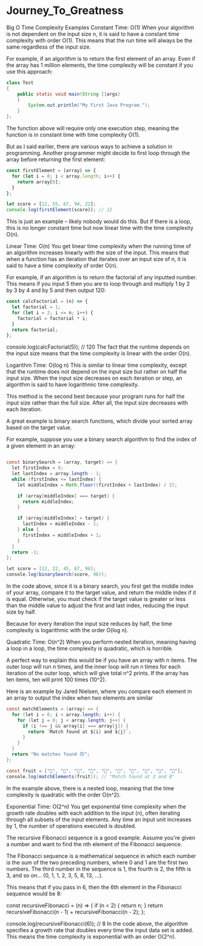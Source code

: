 ﻿# Journey_To_Greatness
Big O Time Complexity Examples
Constant Time: O(1)
When your algorithm is not dependent on the input size n, it is said to have a constant time complexity with order O(1). This means that the run time will always be the same regardless of the input size.

For example, if an algorithm is to return the first element of an array. Even if the array has 1 million elements, the time complexity will be constant if you use this approach:
```java
class Test
{
    public static void main(String []args)
    {
        System.out.println("My First Java Program.");
    }
};

```
The function above will require only one execution step, meaning the function is in constant time with time complexity O(1).

But as I said earlier, there are various ways to achieve a solution in programming. Another programmer might decide to first loop through the array before returning the first element:

```javascript
const firstElement = (array) => {
  for (let i = 0; i < array.length; i++) {
    return array[0];
  }
};

let score = [12, 55, 67, 94, 22];
console.log(firstElement(score)); // 12
```

This is just an example – likely nobody would do this. But if there is a loop, this is no longer constant time but now linear time with the time complexity O(n).

Linear Time: O(n)
You get linear time complexity when the running time of an algorithm increases linearly with the size of the input. This means that when a function has an iteration that iterates over an input size of n, it is said to have a time complexity of order O(n).

For example, if an algorithm is to return the factorial of any inputted number. This means if you input 5 then you are to loop through and multiply 1 by 2 by 3 by 4 and by 5 and then output 120:

```js
const calcFactorial = (n) => {
  let factorial = 1;
  for (let i = 2; i <= n; i++) {
    factorial = factorial * i;
  }
  return factorial;
};
```

console.log(calcFactorial(5)); // 120
The fact that the runtime depends on the input size means that the time complexity is linear with the order O(n).

Logarithm Time: O(log n)
This is similar to linear time complexity, except that the runtime does not depend on the input size but rather on half the input size. When the input size decreases on each iteration or step, an algorithm is said to have logarithmic time complexity.

This method is the second best because your program runs for half the input size rather than the full size. After all, the input size decreases with each iteration.

A great example is binary search functions, which divide your sorted array based on the target value.

For example, suppose you use a binary search algorithm to find the index of a given element in an array:

```java

const binarySearch = (array, target) => {
  let firstIndex = 0;
  let lastIndex = array.length - 1;
  while (firstIndex <= lastIndex) {
    let middleIndex = Math.floor((firstIndex + lastIndex) / 2);

    if (array[middleIndex] === target) {
      return middleIndex;
    }

    if (array[middleIndex] > target) {
      lastIndex = middleIndex - 1;
    } else {
      firstIndex = middleIndex + 1;
    }
  }
  return -1;
};

let score = [12, 22, 45, 67, 96];
console.log(binarySearch(score, 96));
```

In the code above, since it is a binary search, you first get the middle index of your array, compare it to the target value, and return the middle index if it is equal. Otherwise, you must check if the target value is greater or less than the middle value to adjust the first and last index, reducing the input size by half.

Because for every iteration the input size reduces by half, the time complexity is logarithmic with the order O(log n).

Quadratic Time: O(n^2)
When you perform nested iteration, meaning having a loop in a loop, the time complexity is quadratic, which is horrible.

A perfect way to explain this would be if you have an array with n items. The outer loop will run n times, and the inner loop will run n times for each iteration of the outer loop, which will give total n^2 prints. If the array has ten items, ten will print 100 times (10^2).

Here is an example by Jared Nielsen, where you compare each element in an array to output the index when two elements are similar

```java
const matchElements = (array) => {
  for (let i = 0; i < array.length; i++) {
    for (let j = 0; j < array.length; j++) {
      if (i !== j && array[i] === array[j]) {
        return `Match found at ${i} and ${j}`;
      }
    }
  }
  return "No matches found 😞";
};

const fruit = ["🍓", "🍐", "🍊", "🍌", "🍍", "🍑", "🍎", "🍈", "🍊", "🍇"];
console.log(matchElements(fruit)); // "Match found at 2 and 8"
```

In the example above, there is a nested loop, meaning that the time complexity is quadratic with the order O(n^2).

Exponential Time: O(2^n)
You get exponential time complexity when the growth rate doubles with each addition to the input (n), often iterating through all subsets of the input elements. Any time an input unit increases by 1, the number of operations executed is doubled.

The recursive Fibonacci sequence is a good example. Assume you're given a number and want to find the nth element of the Fibonacci sequence.

The Fibonacci sequence is a mathematical sequence in which each number is the sum of the two preceding numbers, where 0 and 1 are the first two numbers. The third number in the sequence is 1, the fourth is 2, the fifth is 3, and so on... (0, 1, 1, 2, 3, 5, 8, 13, …).

This means that if you pass in 6, then the 6th element in the Fibonacci sequence would be 8:

const recursiveFibonacci = (n) => {
  if (n < 2) {
    return n;
  }
  return recursiveFibonacci(n - 1) + recursiveFibonacci(n - 2);
};

console.log(recursiveFibonacci(6)); // 8
In the code above, the algorithm specifies a growth rate that doubles every time the input data set is added. This means the time complexity is exponential with an order O(2^n).
